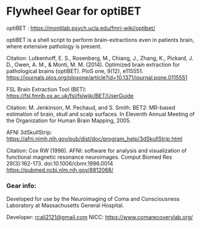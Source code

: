 # Flywheel Gear for optiBET 

optiBET : https://montilab.psych.ucla.edu/fmri-wiki/optibet/ 

optiBET is a shell script to perform brain-extractions even in patients brain, where extensive pathology is present.

Citation: Lutkenhoff, E. S., Rosenberg, M., Chiang, J., Zhang, K., Pickard, J. D., Owen, A. M., & Monti, M. M. (2014). Optimized brain extraction for pathological brains (optiBET). PloS one, 9(12), e115551. https://journals.plos.org/plosone/article?id=10.1371/journal.pone.0115551



FSL Brain Extraction Tool (BET): https://fsl.fmrib.ox.ac.uk/fsl/fslwiki/BET/UserGuide

Citation: M. Jenkinson, M. Pechaud, and S. Smith. BET2: MR-based estimation of brain, skull and scalp surfaces. In Eleventh Annual Meeting of the Organization for Human Brain Mapping, 2005.

AFNI 3dSkullStrip: https://afni.nimh.nih.gov/pub/dist/doc/program_help/3dSkullStrip.html

Citation: Cox RW (1996). AFNI: software for analysis and visualization of functional magnetic resonance neuroimages. Comput Biomed Res 29(3):162-173. doi:10.1006/cbmr.1996.0014
https://pubmed.ncbi.nlm.nih.gov/8812068/


### Gear info: ###

Developed for use by the Neuroimaging of Coma and Consciousness Laboratory at Massachusetts General Hospital.

Developer: rcali2121@gmail.com
NICC: https://www.comarecoverylab.org/
